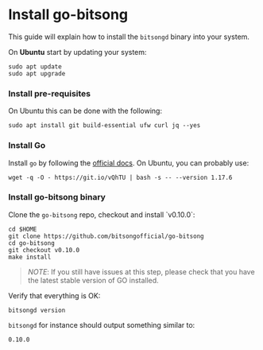 # Install go-bitsong

This guide will explain how to install the `bitsongd` binary into your system.

On **Ubuntu** start by updating your system:

```
sudo apt update
sudo apt upgrade
```

### Install pre-requisites

On Ubuntu this can be done with the following:

```
sudo apt install git build-essential ufw curl jq --yes
```

### Install Go

Install `go` by following the [official docs](https://golang.org/doc/install). On Ubuntu, you can probably use:

```
wget -q -O - https://git.io/vQhTU | bash -s -- --version 1.17.6
```

### Install go-bitsong binary

Clone the `go-bitsong` repo, checkout and install \`v0.10.0\`:

```
cd $HOME
git clone https://github.com/bitsongofficial/go-bitsong
cd go-bitsong
git checkout v0.10.0
make install
```

> _NOTE_: If you still have issues at this step, please check that you have the latest stable version of GO installed.

Verify that everything is OK:

```
bitsongd version
```

`bitsongd` for instance should output something similar to:

```
0.10.0
```
